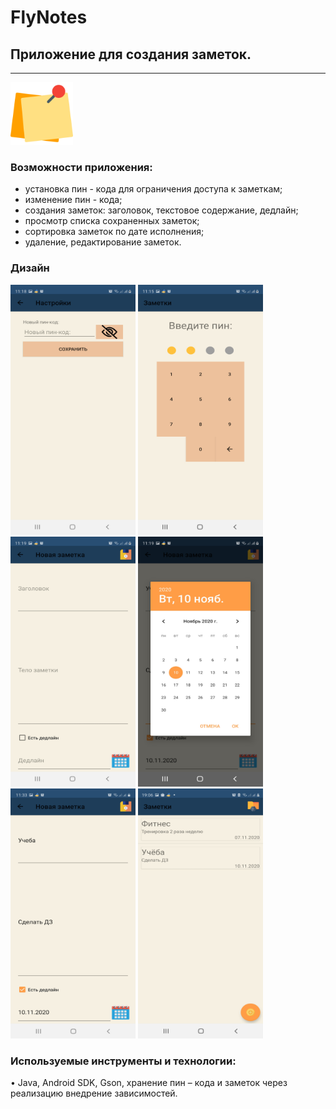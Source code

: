 # FlyNotes
## Приложение для создания заметок.

---
<img src="https://github.com/katerinavp/FlyNotes/blob/master/post-it.png" width="100" height="100">

### Возможности приложения:

- установка пин - кода для ограничения доступа к заметкам;
- изменение пин - кода;
- создания заметок: заголовок, текстовое содержание, дедлайн;
- просмотр списка сохраненных заметок;
- сортировка заметок по дате исполнения;
- удаление, редактирование заметок.

### Дизайн

<img src="https://github.com/katerinavp/FlyNotes/blob/master/1.jpg" width="200" height="400"> <img src="https://github.com/katerinavp/FlyNotes/blob/master/3.jpg" width="200" height="400"> <img src="https://github.com/katerinavp/FlyNotes/blob/master/4.jpg" width="200" height="400"> <img src="https://github.com/katerinavp/FlyNotes/blob/master/5.jpg" width="200" height="400"> 
<img src="https://github.com/katerinavp/FlyNotes/blob/master/6.jpg" width="200" height="400">
<img src="https://github.com/katerinavp/FlyNotes/blob/master/7_Notes.jpg" width="200" height="400">

### Используемые инструменты и технологии:  

• Java, Android SDK, Gson, хранение пин – кода и заметок через реализацию внедрение зависимостей.
